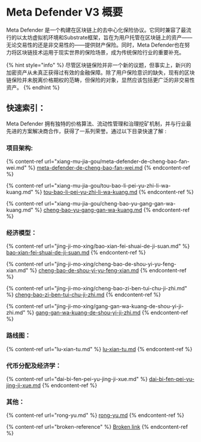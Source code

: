# Meta Defender V3 概要

Meta Defender 是一个构建在区块链上的去中心化保险协议。它同时兼容了最流行的以太坊虚拟机环境和Substrate框架，旨在为用户托管在区块链上的资产——无论交易性的还是非交易性的——提供财产保险。同时，Meta Defender也在努力将区块链技术运用于现实世界的保险场景，成为传统保险行业的重要补充。

{% hint style="info" %}
尽管区块链保险并非一个新的议题，但事实上，新兴的加密资产从未真正获得过有效的金融保障。除了用户保险意识的缺失，现有的区块链保险并未脱离价格期权的范畴，但保险的对象，显然应该包括更广泛的非交易性资产。
{% endhint %}

## 快速索引： <a href="#quickindex" id="quickindex"></a>

Meta Defender 拥有独特的价格算法、流动性管理和治理挖矿机制，并与行业最先进的方案解决商合作，获得了一系列荣誉。通过以下目录快速了解 :

### 项目架构:&#x20;

{% content-ref url="xiang-mu-jia-gou/meta-defender-de-cheng-bao-fan-wei.md" %}
[meta-defender-de-cheng-bao-fan-wei.md](xiang-mu-jia-gou/meta-defender-de-cheng-bao-fan-wei.md)
{% endcontent-ref %}

{% content-ref url="xiang-mu-jia-gou/tou-bao-li-pei-yu-zhi-li-wa-kuang.md" %}
[tou-bao-li-pei-yu-zhi-li-wa-kuang.md](xiang-mu-jia-gou/tou-bao-li-pei-yu-zhi-li-wa-kuang.md)
{% endcontent-ref %}

{% content-ref url="xiang-mu-jia-gou/cheng-bao-yu-gang-gan-wa-kuang.md" %}
[cheng-bao-yu-gang-gan-wa-kuang.md](xiang-mu-jia-gou/cheng-bao-yu-gang-gan-wa-kuang.md)
{% endcontent-ref %}

### 经济模型：

{% content-ref url="jing-ji-mo-xing/bao-xian-fei-shuai-de-ji-suan.md" %}
[bao-xian-fei-shuai-de-ji-suan.md](jing-ji-mo-xing/bao-xian-fei-shuai-de-ji-suan.md)
{% endcontent-ref %}

{% content-ref url="jing-ji-mo-xing/cheng-bao-de-shou-yi-yu-feng-xian.md" %}
[cheng-bao-de-shou-yi-yu-feng-xian.md](jing-ji-mo-xing/cheng-bao-de-shou-yi-yu-feng-xian.md)
{% endcontent-ref %}

{% content-ref url="jing-ji-mo-xing/cheng-bao-zi-ben-tui-chu-ji-zhi.md" %}
[cheng-bao-zi-ben-tui-chu-ji-zhi.md](jing-ji-mo-xing/cheng-bao-zi-ben-tui-chu-ji-zhi.md)
{% endcontent-ref %}

{% content-ref url="jing-ji-mo-xing/gang-gan-wa-kuang-de-shou-yi-ji-zhi.md" %}
[gang-gan-wa-kuang-de-shou-yi-ji-zhi.md](jing-ji-mo-xing/gang-gan-wa-kuang-de-shou-yi-ji-zhi.md)
{% endcontent-ref %}

### 路线图：

{% content-ref url="lu-xian-tu.md" %}
[lu-xian-tu.md](lu-xian-tu.md)
{% endcontent-ref %}

### 代币分配及经济学：

{% content-ref url="dai-bi-fen-pei-yu-jing-ji-xue.md" %}
[dai-bi-fen-pei-yu-jing-ji-xue.md](dai-bi-fen-pei-yu-jing-ji-xue.md)
{% endcontent-ref %}

### 其他：

{% content-ref url="rong-yu.md" %}
[rong-yu.md](rong-yu.md)
{% endcontent-ref %}

{% content-ref url="broken-reference" %}
[Broken link](broken-reference)
{% endcontent-ref %}
